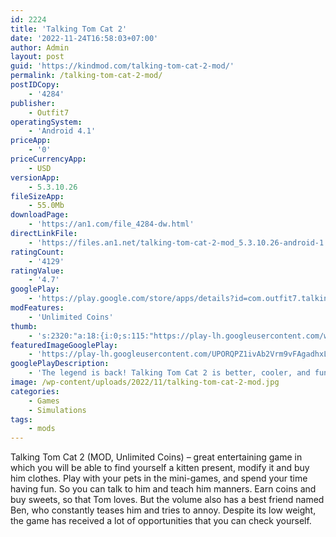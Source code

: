 ```yaml
---
id: 2224
title: 'Talking Tom Cat 2'
date: '2022-11-24T16:58:03+07:00'
author: Admin
layout: post
guid: 'https://kindmod.com/talking-tom-cat-2-mod/'
permalink: /talking-tom-cat-2-mod/
postIDCopy:
    - '4284'
publisher:
    - Outfit7
operatingSystem:
    - 'Android 4.1'
priceApp:
    - '0'
priceCurrencyApp:
    - USD
versionApp:
    - 5.3.10.26
fileSizeApp:
    - 55.0Mb
downloadPage:
    - 'https://an1.com/file_4284-dw.html'
directLinkFile:
    - 'https://files.an1.net/talking-tom-cat-2-mod_5.3.10.26-android-1.com.apk'
ratingCount:
    - '4129'
ratingValue:
    - '4.7'
googlePlay:
    - 'https://play.google.com/store/apps/details?id=com.outfit7.talkingtom2free'
modFeatures:
    - 'Unlimited Coins'
thumb:
    - 's:2320:"a:18:{i:0;s:115:"https://play-lh.googleusercontent.com/wiols4aGmTCWH7cUA8d9clFVyG5YIyTAaCR9RPoD-ec9iib0v_JHBw6ATI7FWSuosD0=w526-h296";i:1;s:115:"https://play-lh.googleusercontent.com/-ZmiGhz_L1auV2lB73ivTraYuvFqtM_jhdGfkaWidVe9QJnGovp7K2qwXmqiK_Hc_kA=w526-h296";i:2;s:114:"https://play-lh.googleusercontent.com/XPKKkbfAfWvKc_Hd51cMoSUrfmu3qBoXNN3-zQaSE6gu5wPdeSmv8hRctDecal7_SQ=w526-h296";i:3;s:114:"https://play-lh.googleusercontent.com/20rTpd9EtP9N8LO0_SnJv_GwvrhmqHsNfyHTQ5wjtTKBMHUx3Y-DjBtq-0LdQDSMUg=w526-h296";i:4;s:114:"https://play-lh.googleusercontent.com/XtMdWMZcpPGFfkfDFRWM2l0LkmRJA95uZtGWHu_lQWW-66uHknjnrKhW51Ca6cCjzg=w526-h296";i:5;s:116:"https://play-lh.googleusercontent.com/Grom3BpD74emaazMzVIfr5ikg0rCK1JsvmUdvhVmJZReVCfb0zb1K0C72md5FSmxx9vi=w526-h296";i:6;s:115:"https://play-lh.googleusercontent.com/nEO1GYp-hdQfee7gvc8rWNkiSn_DCnjdKYIh0Dp_NLnjFIEuIG_Mza07IgIcU90MaZo=w526-h296";i:7;s:116:"https://play-lh.googleusercontent.com/hXvkqUyqAPA4JkvoUmVG1lbhA1LlGXWQPPdda6PESqoeTrRruTe9kSqP918fwwnSHCc2=w526-h296";i:8;s:116:"https://play-lh.googleusercontent.com/JBsMnuql-0QQWLGMe2WcRppsNrrZK1GnIQQ8uC95Hls40d184wUpwM-g8O7MnrovUYH_=w526-h296";i:9;s:115:"https://play-lh.googleusercontent.com/MEPvSgEoLiP0LPs0NYVgrt7dmVqc5bsa7eFPMFWevJl3tazTb9wWGBdyeX5et2sB1HE=w526-h296";i:10;s:114:"https://play-lh.googleusercontent.com/_3ffBAnCfo0EbpF2zIMVtS46lKsDAoKJ_4lRCYWGorq44sphIVpbh3ONCYXBmY3MjQ=w526-h296";i:11;s:116:"https://play-lh.googleusercontent.com/42-DTqwAsYiPcU3gLaupndPggOS6FgQ8as_D2gBV89fv2vc4sp29fkCZAooRNHQqJkyA=w526-h296";i:12;s:115:"https://play-lh.googleusercontent.com/LC9GKYGg4OgHG0m1IRpguOevF8asmtMK1X7CUm3eWl26A58rDKk_ZYqdDwEyXQqXgn8=w526-h296";i:13;s:114:"https://play-lh.googleusercontent.com/J_IxmyTF6lC7Vp7GXBFepsdzqJ9NinEZ9zgByN5yA0n9IltkaX5P9Yprjm9mBWJ4-g=w526-h296";i:14;s:115:"https://play-lh.googleusercontent.com/NGnx7j9ytWpL5leXJETNCiop3Bw3R6E588A6Sfqk6iiBwuWtdVndSn9DfMipBOi9ovY=w526-h296";i:15;s:116:"https://play-lh.googleusercontent.com/HSor9wq66pEc1KtluqR16J6kgM4j1PXNZ58rXzpuNKWas3bzerK2YkM8RXj6ngV7dTS1=w526-h296";i:16;s:116:"https://play-lh.googleusercontent.com/TEkadGkiwQNHX-B_TO3VD07JRC021AMyOmBK0VSHSWInOgkotDg8cYfK0oKrDynNYAR6=w526-h296";i:17;s:115:"https://play-lh.googleusercontent.com/6eusjZe9DC8zQSiVFQqLgorzenh-rnI7G1lZyZUXYNS3mZ3SxUrljnzqV0hMhFJ5pTg=w526-h296";}";'
featuredImageGooglePlay:
    - 'https://play-lh.googleusercontent.com/UPORQPZ1ivAb2Vrm9vFAgadhxLXteosZDFFTNpsnMuYN7UBCIogQrYgoRTZAuFKFlw'
googlePlayDescription:
    - 'The legend is back! Talking Tom Cat 2 is better, cooler, and funnier than ever before!With over a billion downloads and counting, Talking Tom Cat 2 is popular all over the world. Don’t miss all the fun this cool game has to offer. Get your own cute and funny virtual pet now!.Talk to Talking Tom, play with him, poke him, and dress him in cool outfits. Customize his home. And make funny videos and share them with your friends! Adopt him as your very own virtual pet and get instant fun in return!.'
image: /wp-content/uploads/2022/11/talking-tom-cat-2-mod.jpg
categories:
    - Games
    - Simulations
tags:
    - mods
---
```


Talking Tom Cat 2 (MOD, Unlimited Coins) – great entertaining game in which you will be able to find yourself a kitten present, modify it and buy him clothes. Play with your pets in the mini-games, and spend your time having fun. So you can talk to him and teach him manners. Earn coins and buy sweets, so that Tom loves. But the volume also has a best friend named Ben, who constantly teases him and tries to annoy. Despite its low weight, the game has received a lot of opportunities that you can check yourself.